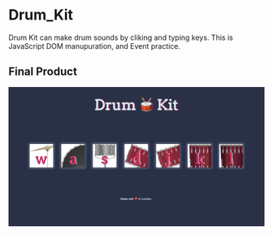 # Drum_Kit
Drum Kit can make drum sounds by cliking and typing keys.
This is JavaScript DOM manupuration, and Event practice.

## Final Product

!["For Desktop"](https://github.com/CarlSmoky/Drum_Kit/blob/main/docs/Drum_Kit.png?raw=true)
